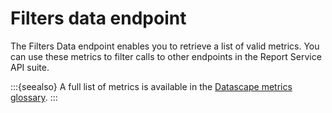 # Filters data endpoint

The Filters Data endpoint enables you to retrieve a list of valid metrics. You can use these metrics to filter calls to other endpoints in the Report Service API suite.

:::{seealso}
A full list of metrics is available in the [Datascape metrics glossary](hc:datascape-metrics-glossary).
:::
